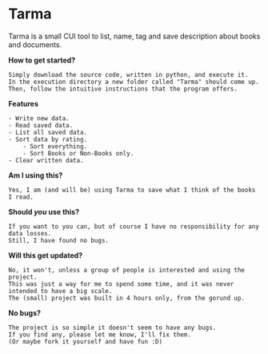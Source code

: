 # Tarma
Tarma is a small CUI tool to list, name, tag and save description about books and documents.

**How to get started?**<br>
```
Simply download the source code, written in python, and execute it.
In the execution directory a new folder called "Tarma" should come up.
Then, follow the intuitive instructions that the program offers.
```

**Features**
```
- Write new data.
- Read saved data.
- List all saved data.
- Sort data by rating.
    - Sort everything.
    - Sort Books or Non-Books only.
- Clear written data.
```

**Am I using this?**
```
Yes, I am (and will be) using Tarma to save what I think of the books I read.
```

**Should *you* use this?**
```
If you want to you can, but of course I have no responsibility for any data losses.
Still, I have found no bugs.
```

**Will this get updated?**<br>
```
No, it won't, unless a group of people is interested and using the project.
This was just a way for me to spend some time, and it was never intended to have a big scale.
The (small) project was built in 4 hours only, from the gorund up.
```

**No bugs?**
```
The project is so simple it doesn't seem to have any bugs.
If you find any, please let me know, I'll fix them.
(Or maybe fork it yourself and have fun :D)
```

